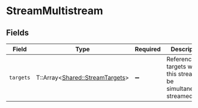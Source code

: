 # StreamMultistream


## Fields

| Field                                                                       | Type                                                                        | Required                                                                    | Description                                                                 | Example                                                                     |
| --------------------------------------------------------------------------- | --------------------------------------------------------------------------- | --------------------------------------------------------------------------- | --------------------------------------------------------------------------- | --------------------------------------------------------------------------- |
| `targets`                                                                   | T::Array<[Shared::StreamTargets](../../models/shared/streamtargets.md)>     | :heavy_minus_sign:                                                          | References to targets where this stream will be simultaneously<br/>streamed to<br/> | [object Object]                                                             |